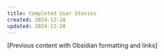 ```yaml
---
title: Completed User Stories
created: 2024-12-28
updated: 2024-12-28
---
```


[Previous content with Obsidian formatting and links]